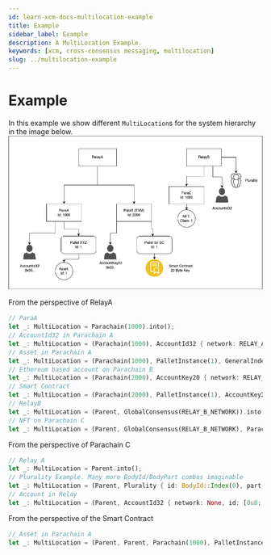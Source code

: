 ```yaml
---
id: learn-xcm-docs-multilocation-example
title: Example
sidebar_label: Example
description: A MultiLocation Example.
keywords: [xcm, cross-consensus messaging, multilocation]
slug: ../multilocation-example
---
```


# Example

In this example we show different `MultiLocation`s for the system hierarchy in the image below.
![Example](./../images/MultiLocation_Example.png)

From the perspective of RelayA

```rust
// ParaA
let _: MultiLocation = Parachain(1000).into();
// AccountId32 in Parachain A
let _: MultiLocation = (Parachain(1000), AccountId32 { network: RELAY_A_NETWORK, id: [0u8; 32]}).into();
// Asset in Parachain A
let _: MultiLocation = (Parachain(1000), PalletInstance(1), GeneralIndex(1)).into();
// Ethereum based account on Parachain B
let _: MultiLocation = (Parachain(2000), AccountKey20 { network: RELAY_A_NETWORK, key: [0u8; 20] }).into();
// Smart Contract
let _: MultiLocation = (Parachain(2000), PalletInstance(1), AccountKey20 { network: RELAY_A_NETWORK, key: [0u8; 20] }).into();
// RelayB
let _: MultiLocation = (Parent, GlobalConsensus(RELAY_B_NETWORK)).into();
// NFT on Parachain C
let _: MultiLocation = (Parent, GlobalConsensus(RELAY_B_NETWORK), Parachain(1000), GeneralIndex(1)).into();
```

From the perspective of Parachain C

```rust
// Relay A
let _: MultiLocation = Parent.into();
// Plurality Example. Many more BodyId/BodyPart combos imaginable
let _: MultiLocation = (Parent, Plurality { id: BodyId::Index(0), part: BodyPart::Members { count: 10 } }).into();
// Account in Relay
let _: MultiLocation = (Parent, AccountId32 { network: None, id: [0u8; 32] }).into();
```

From the perspective of the Smart Contract

```rust
// Asset in Parachain A
let _: MultiLocation = (Parent, Parent, Parachain(1000), PalletInstance(1), GeneralIndex(1)).into();

```

